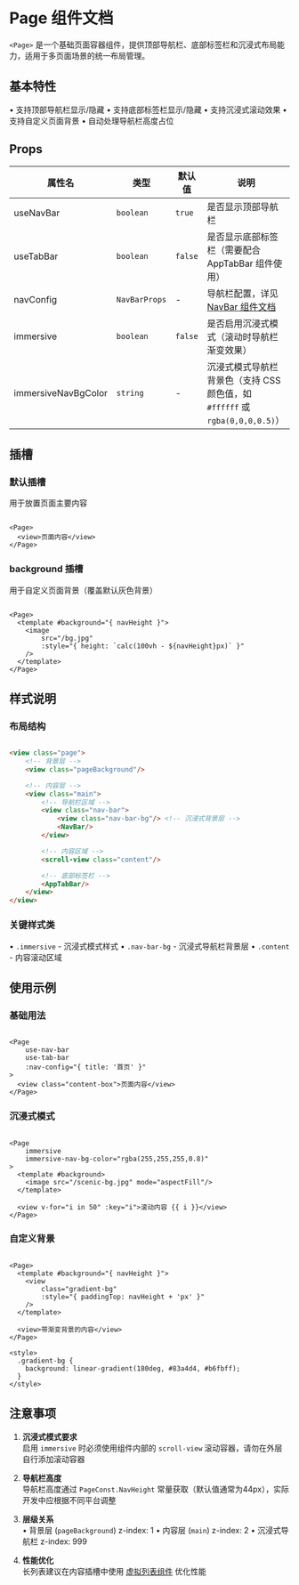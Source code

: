 # Page 组件文档

`<Page>` 是一个基础页面容器组件，提供顶部导航栏、底部标签栏和沉浸式布局能力，适用于多页面场景的统一布局管理。

## 基本特性

• 支持顶部导航栏显示/隐藏
• 支持底部标签栏显示/隐藏
• 支持沉浸式滚动效果
• 支持自定义页面背景
• 自动处理导航栏高度占位

## Props

| 属性名                 | 类型            | 默认值     | 说明                                                      |
|---------------------|---------------|---------|---------------------------------------------------------|
| useNavBar           | `boolean`     | `true`  | 是否显示顶部导航栏                                               |
| useTabBar           | `boolean`     | `false` | 是否显示底部标签栏（需要配合 AppTabBar 组件使用）                          |
| navConfig           | `NavBarProps` | -       | 导航栏配置，详见 [NavBar 组件文档](../NavBar/README.md)             |
| immersive           | `boolean`     | `false` | 是否启用沉浸式模式（滚动时导航栏渐变效果）                                   |
| immersiveNavBgColor | `string`      | -       | 沉浸式模式导航栏背景色（支持 CSS 颜色值，如 `#ffffff` 或 `rgba(0,0,0,0.5)`） |

## 插槽

### 默认插槽

用于放置页面主要内容

```vue

<Page>
  <view>页面内容</view>
</Page>
```

### background 插槽

用于自定义页面背景（覆盖默认灰色背景）

```vue

<Page>
  <template #background="{ navHeight }">
    <image
        src="/bg.jpg"
        :style="{ height: `calc(100vh - ${navHeight}px)` }"
    />
  </template>
</Page>
```

## 样式说明

### 布局结构

```html

<view class="page">
    <!-- 背景层 -->
    <view class="pageBackground"/>

    <!-- 内容层 -->
    <view class="main">
        <!-- 导航栏区域 -->
        <view class="nav-bar">
            <view class="nav-bar-bg"/> <!-- 沉浸式背景层 -->
            <NavBar/>
        </view>

        <!-- 内容区域 -->
        <scroll-view class="content"/>

        <!-- 底部标签栏 -->
        <AppTabBar/>
    </view>
</view>
```

### 关键样式类

• `.immersive` - 沉浸式模式样式
• `.nav-bar-bg` - 沉浸式导航栏背景层
• `.content` - 内容滚动区域

## 使用示例

### 基础用法

```vue

<Page
    use-nav-bar
    use-tab-bar
    :nav-config="{ title: '首页' }"
>
  <view class="content-box">页面内容</view>
</Page>
```

### 沉浸式模式

```vue

<Page
    immersive
    immersive-nav-bg-color="rgba(255,255,255,0.8)"
>
  <template #background>
    <image src="/scenic-bg.jpg" mode="aspectFill"/>
  </template>

  <view v-for="i in 50" :key="i">滚动内容 {{ i }}</view>
</Page>
```

### 自定义背景

```vue

<Page>
  <template #background="{ navHeight }">
    <view
        class="gradient-bg"
        :style="{ paddingTop: navHeight + 'px' }"
    />
  </template>

  <view>带渐变背景的内容</view>
</Page>

<style>
  .gradient-bg {
    background: linear-gradient(180deg, #83a4d4, #b6fbff);
  }
</style>
```

## 注意事项

1. **沉浸式模式要求**  
   启用 `immersive` 时必须使用组件内部的 `scroll-view` 滚动容器，请勿在外层自行添加滚动容器

2. **导航栏高度**  
   导航栏高度通过 `PageConst.NavHeight` 常量获取（默认值通常为44px），实际开发中应根据不同平台调整

3. **层级关系**  
   • 背景层 (`pageBackground`) z-index: 1
   • 内容层 (`main`) z-index: 2
   • 沉浸式导航栏 z-index: 999

4. **性能优化**  
   长列表建议在内容插槽中使用 [虚拟列表组件](https://uniapp.dcloud.net.cn/component/uni-ui/uni-list.html) 优化性能